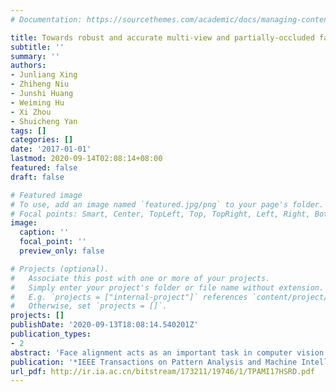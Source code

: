 ```yaml
---
# Documentation: https://sourcethemes.com/academic/docs/managing-content/

title: Towards robust and accurate multi-view and partially-occluded face alignment
subtitle: ''
summary: ''
authors:
- Junliang Xing
- Zhiheng Niu
- Junshi Huang
- Weiming Hu
- Xi Zhou
- Shuicheng Yan
tags: []
categories: []
date: '2017-01-01'
lastmod: 2020-09-14T02:08:14+08:00
featured: false
draft: false

# Featured image
# To use, add an image named `featured.jpg/png` to your page's folder.
# Focal points: Smart, Center, TopLeft, Top, TopRight, Left, Right, BottomLeft, Bottom, BottomRight.
image:
  caption: ''
  focal_point: ''
  preview_only: false

# Projects (optional).
#   Associate this post with one or more of your projects.
#   Simply enter your project's folder or file name without extension.
#   E.g. `projects = ["internal-project"]` references `content/project/deep-learning/index.md`.
#   Otherwise, set `projects = []`.
projects: []
publishDate: '2020-09-13T18:08:14.540201Z'
publication_types:
- 2
abstract: 'Face alignment acts as an important task in computer vision. Regression-based methods currently dominate the approach to solving this problem, which generally employ a series of mapping functions from the face appearance to iteratively update the face shape hypothesis. One keypoint here is thus how to perform the regression procedure. In this work, we formulate this regression procedure as a sparse coding problem. We learn two relational dictionaries, one for the face appearance and the other one for the face shape, with coupled reconstruction coefficient to capture their underlying relationships. To deploy this model for face alignment, we derive the relational dictionaries in a stage-wised manner to perform close-loop refinement of themselves, i.e., the face appearance dictionary is first learned from the face shape dictionary and then used to update the face shape hypothesis, and the updated face shape dictionary from the shape hypothesis is in return used to refine the face appearance dictionary. To improve the model accuracy, we extend this model hierarchically from the whole face shape to face part shapes, thus both the global and local view variations of a face are captured. To locate facial landmarks under occlusions, we further introduce an occlusion dictionary into the face appearance dictionary to recover face shape from partially occluded face appearance. The occlusion dictionary is learned in a data driven manner from background images to represent a set of elemental occlusion patterns, a sparse combination of which models various practical partial face occlusions. By integrating all these technical innovations, we obtain a robust and accurate approach to locate facial landmarks under different face views and possibly severe occlusions for face images in the wild. Extensive experimental analyses and evaluations on different benchmark datasets, as well as two new datasets built by ourselves, have demonstrated the robustness and accuracy of our proposed model, especially for face images with large view variations and/or severe occlusions.'
publication: '*IEEE Transactions on Pattern Analysis and Machine Intelligence (TPAMI)*'
url_pdf: http://ir.ia.ac.cn/bitstream/173211/19746/1/TPAMI17HSRD.pdf
---
```

